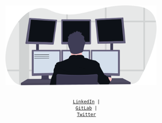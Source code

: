 <p align="center">
    <img width="400" src="./images/guy-programming.svg">
</p>

<p align="center">
  <code>
    <a href="https://www.linkedin.com/in/botdv/">LinkedIn</a> |
    <a href="https://gitlab.com/botdv">GitLab</a> |
    <a href="https://twitter.com/botdv_">Twitter</a>
  </code>
</p>